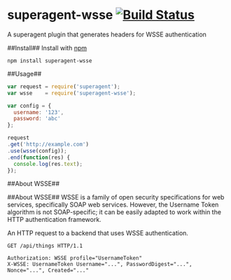 superagent-wsse [![Build Status](https://travis-ci.org/devotis/superagent-wsse.svg)](https://travis-ci.org/devotis/superagent-wsse)
===============

A superagent plugin that generates headers for WSSE authentication

##Install##
Install with [npm](http://github.com/isaacs/npm)

```
npm install superagent-wsse
```

##Usage##

```javascript
var request = require('superagent');
var wsse    = require('superagent-wsse');

var config = {
  username: '123',
  password: 'abc'
};

request
.get('http://example.com')
.use(wsse(config));
.end(function(res) {
  console.log(res.text);
});
```

##About WSSE##

##About WSSE##
WSSE is a family of open security specifications for web services, specifically SOAP web services. However, the Username Token algorithm is not SOAP-specific; it can be easily adapted to work within the HTTP authentication framework.

An HTTP request to a backend that uses WSSE authentication.
```
GET /api/things HTTP/1.1

Authorization: WSSE profile="UsernameToken"
X-WSSE: UsernameToken Username="...", PasswordDigest="...", Nonce="...", Created="..."
```
